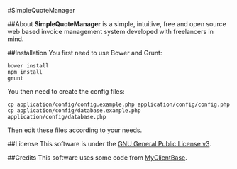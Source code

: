 #SimpleQuoteManager

##About
**SimpleQuoteManager** is a simple, intuitive, free and open source web based invoice management system developed with freelancers in mind.

##Installation
You first need to use Bower and Grunt:

    bower install
    npm install
    grunt

You then need to create the config files:

    cp application/config/config.example.php application/config/config.php
    cp application/config/database.example.php application/config/database.php

Then edit these files according to your needs.

##License
This software is under the [GNU General Public License v3](http://www.gnu.org/licenses/gpl.html).

##Credits
This software uses some code from [MyClientBase](https://jeroenvheel.github.io/MyClientBase/).
